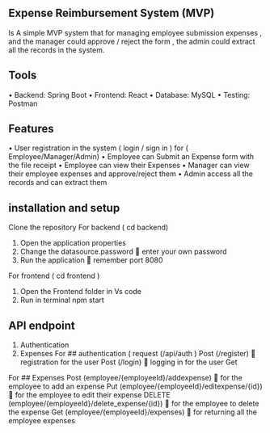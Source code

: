 
## Expense Reimbursement System (MVP)
Is A simple MVP system that for managing employee submission expenses , and the manager could approve / reject the form , the admin could extract all the records in the system.


##  Tools
•	Backend: Spring Boot
•	Frontend: React
•	Database: MySQL
•	Testing: Postman

## Features
•	User registration in the system ( login / sign in ) for ( Employee/Manager/Admin)
•	Employee can Submit an Expense form with the file receipt 
•	Employee can view their Expenses 
•	Manager can view their employee expenses and approve/reject them
•	Admin access all the records and can extract them 


## installation and setup 
Clone the repository 
For backend ( cd backend)
1.	Open the application properties 
2.	Change the datasource.password  enter your own password
3.	Run the application  remember port 8080

For frontend ( cd frontend ) 
1.	Open the Frontend folder in Vs code
2.	Run in terminal npm start






## API endpoint 
1.	Authentication 
2.	Expenses 
For ## authentication ( request (/api/auth )
Post (/register)  registration for the user
Post (/login)  logging in for the user
Get 

For ## Expenses 
Post (employee/{employeeId}/addexpense)  for the employee to add an expense
Put (employee/{employeeId}/editexpense/{id})  for the employee to edit their expense
DELETE (employee/{employeeId}/delete_expense/{id})  for the employee to delete the expense 
Get (employee/{employeeId}/expenses)  for returning all the employee expenses

